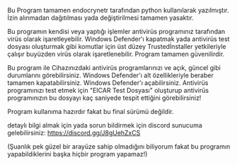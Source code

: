 Bu Program tamamen endocrynetr tarafından python kullanılarak yazılmıştır. İzin alınmadan dağıtılması yada değiştirilmesi tamamen yasaktır.

Bu programın kendisi veya yaptığı işlemler antivirüs programınız tarafından virüs olarak işaretleyebilir. Windows Defender'ı kapatmak yada antivirüs test dosyası oluşturmak gibi komutlar için üst düzey Trustedİnstaller yetkileriyle çalışır buyüzden virüs olarak işaretlenebilir. Program tamamen güvenilirdir.

Bu program ile
Cihazınızdaki antivirüs programlarınızı ve açık, güncel gibi durumlarını görebilirsiniz.
Windows Defender'ı alt özellikleriyle beraber tamamen kapatabilirsiniz.
Windows Defender'ı açabilirsiniz.
Antivirüs programınızı test etmek için "EICAR Test Dosyası" oluşturup antivirüs programınızın bu dosyayı kaç saniyede tespit ettiğini görebilirsiniz!

Program kullanıma hazırdır fakat bu final sürümü değildir. 

detaylı bilgi almak için yada sorun bildirmek için discord sunucuma gelebilirsiniz: https://discord.gg/J8gUehZxCS

(Şuanlık pek güzel bir arayüze sahip olmadığını biliyorum fakat bu programın yapabildiklerini başka hiçbir program yapamaz!)
